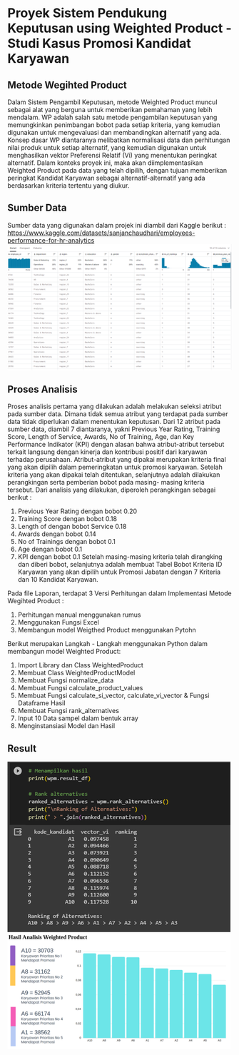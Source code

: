 # Proyek Sistem Pendukung Keputusan using Weighted Product - Studi Kasus Promosi Kandidat Karyawan

## Metode Wegihted Product
Dalam Sistem Pengambil Keputusan, metode Weighted Product muncul sebagai alat yang berguna untuk memberikan pemahaman yang lebih mendalam. WP adalah salah satu metode pengambilan keputusan yang memungkinkan penimbangan bobot pada setiap kriteria, yang kemudian digunakan untuk mengevaluasi dan membandingkan alternatif yang ada. Konsep dasar WP diantaranya melibatkan normalisasi data dan perhitungan nilai produk untuk setiap alternatif, yang kemudian digunakan untuk menghasilkan vektor Preferensi Relatif (Vi) yang menentukan peringkat alternatif. Dalam konteks proyek ini, maka akan diimplementasikan Weighted Product pada data yang telah dipilih, dengan tujuan memberikan peringkat Kandidat Karyawan sebagai alternatif-alternatif yang ada berdasarkan kriteria tertentu yang diukur.

## Sumber Data
Sumber data yang digunakan dalam projek ini diambil dari Kaggle berikut : https://www.kaggle.com/datasets/sanjanchaudhari/employees-performance-for-hr-analytics
<img align="center" width="700" src="Sumber_Data.png" />

##  Proses Analisis 
Proses analisis pertama yang dilakukan adalah melakukan seleksi atribut pada sumber data. 
Dimana tidak semua atribut yang terdapat pada sumber data tidak diperlukan dalam menentukan 
keputusan. Dari 12 atribut pada sumber data, diambil 7 diantaranya, yakni Previous Year Rating, 
Training Score, Length of Service, Awards, No of Training, Age, dan Key Performance Indikator 
(KPI) dengan alasan bahwa atribut-atribut tersebut terkait langsung dengan kinerja dan kontribusi 
positif dari karyawan terhadap perusahaan. Atribut-atribut yang dipakai merupakan kriteria final 
yang akan dipilih dalam pemeringkatan untuk promosi karyawan. 
Setelah kriteria yang akan dipakai telah ditentukan, selanjutnya adalah dilakukan 
perangkingan serta pemberian bobot pada masing- masing kriteria tersebut. Dari analisis yang 
dilakukan, diperoleh perangkingan sebagai berikut :  
1. Previous Year Rating  dengan bobot 0.20 
2. Training Score dengan bobot 0.18 
3. Length of dengan bobot Service 0.18 
4. Awards dengan bobot 0.14 
5. No of Trainings dengan bobot 0.1 
6. Age dengan bobot 0.1 
7. KPI dengan bobot 0.1 
Setelah masing-masing kriteria telah dirangking dan diberi bobot, selanjutnya adalah 
membuat Tabel Bobot Kriteria ID Karyawan yang akan dipilih untuk Promosi Jabatan dengan 7 Kriteria dan 10 Kandidat Karyawan.

Pada file Laporan, terdapat 3 Versi Perhitungan dalam Implementasi Metode Wegihted Product :
1. Perhitungan manual menggunakan rumus
2. Menggunakan Fungsi Excel
3. Membangun model Weigthed Product menggunakan Pytohn

Berikut merupakan Langkah - Langkah menggunakan Python dalam membangun model Weighted Product:
1. Import Library dan Class WeightedProduct
2. Membuat Class WeightedProductModel 
3. Membuat Fungsi normalize_data 
4. Membuat Fungsi calculate_product_values  
5. Membuat Fungsi calculate_si_vector, calculate_vi_vector & Fungsi Dataframe Hasil
6. Membuat Fungsi rank_alternatives
7. Input 10 Data sampel dalam bentuk array
8. Menginstansiasi Model dan Hasil

## Result
<img align="center" width="500" src="Hasil Analisis Weighted Product_1.png" />
<img align="center" width="500" src="Hasil Analisis Weighted Product_2.png" />
